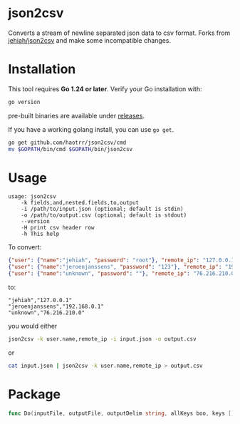 json2csv
========

Converts a stream of newline separated json data to csv format. Forks from [jehiah/json2csv](https://github.com/jehiah/json2csv) and make some incompatible changes.


Installation
============

This tool requires **Go 1.24 or later**. Verify your Go installation with:

```bash
go version
```

pre-built binaries are available under [releases](https://github.com/haotrr/json2csv/releases).

If you have a working golang install, you can use `go get`.

```bash
go get github.com/haotrr/json2csv/cmd
mv $GOPATH/bin/cmd $GOPATH/bin/json2csv
```

Usage
=====

```
usage: json2csv
    -k fields,and,nested.fields,to,output
    -i /path/to/input.json (optional; default is stdin)
    -o /path/to/output.csv (optional; default is stdout)
    --version
    -H print csv header row
    -h This help
```

To convert:

```json
{"user": {"name":"jehiah", "password": "root"}, "remote_ip": "127.0.0.1", "dt" : "[20/Aug/2010:01:12:44 -0400]"}
{"user": {"name":"jeroenjanssens", "password": "123"}, "remote_ip": "192.168.0.1", "dt" : "[20/Aug/2010:01:12:44 -0400]"}
{"user": {"name":"unknown", "password": ""}, "remote_ip": "76.216.210.0", "dt" : "[20/Aug/2010:01:12:45 -0400]"}
```

to:

```
"jehiah","127.0.0.1"
"jeroenjanssens","192.168.0.1"
"unknown","76.216.210.0"
```
    
you would either

```bash
json2csv -k user.name,remote_ip -i input.json -o output.csv
```

or

```bash
cat input.json | json2csv -k user.name,remote_ip > output.csv
```

Package
=======
```go
func Do(inputFile, outputFile, outputDelim string, allKeys boo, keys []string, printHeader bool) (int, error)
```
